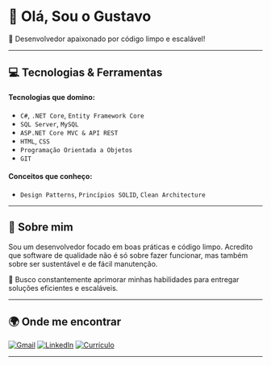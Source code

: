 # 👋 Olá, Sou o Gustavo

🚀 Desenvolvedor apaixonado por código limpo e escalável!

---

## 💻 Tecnologias & Ferramentas

#### Tecnologias que domino:
- `C#`, `.NET Core`, `Entity Framework Core`
- `SQL Server`, `MySQL`
- `ASP.NET Core MVC & API REST`
- `HTML`, `CSS`
- `Programação Orientada a Objetos`
- `GIT`

#### Conceitos que conheço:
- `Design Patterns`, `Princípios SOLID`, `Clean Architecture`

---

## 🌱 Sobre mim
Sou um desenvolvedor focado em boas práticas e código limpo. Acredito que software de qualidade não é só sobre fazer funcionar, mas também sobre ser sustentável e de fácil manutenção.

📌 Busco constantemente aprimorar minhas habilidades para entregar soluções eficientes e escaláveis.

---

## 🌍 Onde me encontrar

[![Gmail](https://img.shields.io/badge/-Gmail-%23333?style=for-the-badge&logo=gmail&logoColor=white)](mailto:gustavomac201@gmail.com)
[![LinkedIn](https://img.shields.io/badge/-LinkedIn-%230077B5?style=for-the-badge&logo=linkedin&logoColor=white)](https://www.linkedin.com/in/gustavodevnet/)
[![Currículo](https://img.shields.io/badge/Currículo-visualizar-blue?style=for-the-badge)](https://www.canva.com/design/DAF4qW-CMWU/0FZwHA365alM8ZmAUY7m9Q/view?utm_content=DAF4qW-CMWU&utm_campaign=designshare&utm_medium=link&utm_source=editor)

---
